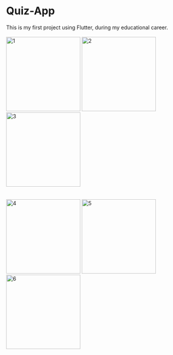 # Quiz-App
This is my first project using Flutter, during my educational career.
<br> <br>
<img src="https://github.com/user-attachments/assets/d0fcf961-99f8-4c4a-9122-b05dfaefdc0d" alt="1" width="200"/>
<img src="https://github.com/user-attachments/assets/ce17c3fc-73e8-4314-bd6b-f64b6279c0c2" alt="2" width="200"/>
<img src="https://github.com/user-attachments/assets/506270b4-57b1-4733-9015-ac25f3aaebdb" alt="3" width="200"/>
<br> <br> <br>
<img src="https://github.com/user-attachments/assets/24229e2e-9832-4c89-a422-bebde1b63f74" alt="4" width="200"/>
<img src="https://github.com/user-attachments/assets/58bc4dd5-b665-47be-98bf-ee40a8d8ab3e" alt="5" width="200"/>
<img src="https://github.com/user-attachments/assets/d35b5f02-061c-45da-a798-a76821951e4b" alt="6" width="200"/>
